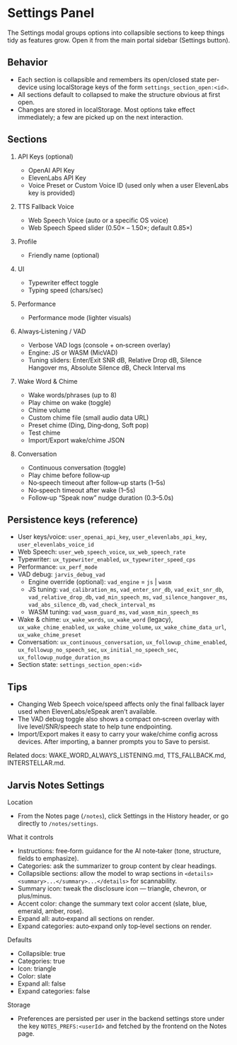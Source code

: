 # Settings Panel

The Settings modal groups options into collapsible sections to keep things tidy as features grow. Open it from the main portal sidebar (Settings button).

## Behavior

- Each section is collapsible and remembers its open/closed state per-device using localStorage keys of the form `settings_section_open:<id>`.
- All sections default to collapsed to make the structure obvious at first open.
- Changes are stored in localStorage. Most options take effect immediately; a few are picked up on the next interaction.

## Sections

1. API Keys (optional)
   - OpenAI API Key
   - ElevenLabs API Key
   - Voice Preset or Custom Voice ID (used only when a user ElevenLabs key is provided)

2. TTS Fallback Voice
   - Web Speech Voice (auto or a specific OS voice)
   - Web Speech Speed slider (0.50× – 1.50×; default 0.85×)

3. Profile
   - Friendly name (optional)

4. UI
   - Typewriter effect toggle
   - Typing speed (chars/sec)

5. Performance
   - Performance mode (lighter visuals)

6. Always‑Listening / VAD
   - Verbose VAD logs (console + on‑screen overlay)
   - Engine: JS or WASM (MicVAD)
   - Tuning sliders: Enter/Exit SNR dB, Relative Drop dB, Silence Hangover ms, Absolute Silence dB, Check Interval ms

7. Wake Word & Chime
   - Wake words/phrases (up to 8)
   - Play chime on wake (toggle)
   - Chime volume
   - Custom chime file (small audio data URL)
   - Preset chime (Ding, Ding‑dong, Soft pop)
   - Test chime
   - Import/Export wake/chime JSON

8. Conversation
   - Continuous conversation (toggle)
   - Play chime before follow‑up
   - No‑speech timeout after follow‑up starts (1–5s)
   - No‑speech timeout after wake (1–5s)
   - Follow‑up “Speak now” nudge duration (0.3–5.0s)

## Persistence keys (reference)

- User keys/voice: `user_openai_api_key`, `user_elevenlabs_api_key`, `user_elevenlabs_voice_id`
- Web Speech: `user_web_speech_voice`, `ux_web_speech_rate`
- Typewriter: `ux_typewriter_enabled`, `ux_typewriter_speed_cps`
- Performance: `ux_perf_mode`
- VAD debug: `jarvis_debug_vad`
   - Engine override (optional): `vad_engine` = `js` | `wasm`
   - JS tuning: `vad_calibration_ms`, `vad_enter_snr_db`, `vad_exit_snr_db`, `vad_relative_drop_db`, `vad_min_speech_ms`, `vad_silence_hangover_ms`, `vad_abs_silence_db`, `vad_check_interval_ms`
   - WASM tuning: `vad_wasm_guard_ms`, `vad_wasm_min_speech_ms`
- Wake & chime: `ux_wake_words`, `ux_wake_word` (legacy), `ux_wake_chime_enabled`, `ux_wake_chime_volume`, `ux_wake_chime_data_url`, `ux_wake_chime_preset`
- Conversation: `ux_continuous_conversation`, `ux_followup_chime_enabled`, `ux_followup_no_speech_sec`, `ux_initial_no_speech_sec`, `ux_followup_nudge_duration_ms`
- Section state: `settings_section_open:<id>`

## Tips

- Changing Web Speech voice/speed affects only the final fallback layer used when ElevenLabs/eSpeak aren’t available.
- The VAD debug toggle also shows a compact on‑screen overlay with live level/SNR/speech state to help tune endpointing.
- Import/Export makes it easy to carry your wake/chime config across devices. After importing, a banner prompts you to Save to persist.

Related docs: WAKE_WORD_ALWAYS_LISTENING.md, TTS_FALLBACK.md, INTERSTELLAR.md.


## Jarvis Notes Settings

Location
- From the Notes page (`/notes`), click Settings in the History header, or go directly to `/notes/settings`.

What it controls
- Instructions: free‑form guidance for the AI note‑taker (tone, structure, fields to emphasize).
- Categories: ask the summarizer to group content by clear headings.
- Collapsible sections: allow the model to wrap sections in `<details><summary>...</summary>...</details>` for scannability.
- Summary icon: tweak the disclosure icon — triangle, chevron, or plus/minus.
- Accent color: change the summary text color accent (slate, blue, emerald, amber, rose).
- Expand all: auto‑expand all sections on render.
- Expand categories: auto‑expand only top‑level sections on render.

Defaults
- Collapsible: true
- Categories: true
- Icon: triangle
- Color: slate
- Expand all: false
- Expand categories: false

Storage
- Preferences are persisted per user in the backend settings store under the key `NOTES_PREFS:<userId>` and fetched by the frontend on the Notes page.
